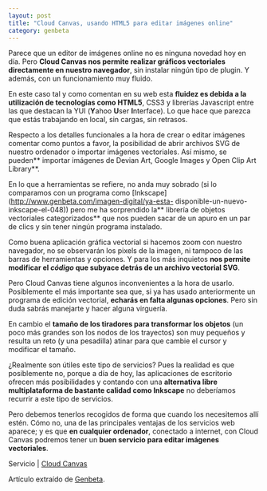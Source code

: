 ```yaml
---
layout: post
title: "Cloud Canvas, usando HTML5 para editar imágenes online"
category: genbeta
---
```




Parece que un editor de imágenes online no es ninguna novedad hoy en día. Pero
**Cloud Canvas nos permite realizar gráficos vectoriales directamente en
nuestro navegador**, sin instalar ningún tipo de plugin. Y además, con un
funcionamiento muy fluido.

En este caso tal y como comentan en su web esta **fluidez es debida a la
utilización de tecnologías como HTML5**, CSS3 y librerías Javascript entre las
que destacan la YUI (**Y**ahoo **U**ser **I**nterface). Lo que hace que
parezca que estás trabajando en local, sin cargas, sin retrasos.  
  
Respecto a los detalles funcionales a la hora de crear o editar imágenes
comentar como puntos a favor, la posibilidad de abrir archivos SVG de nuestro
ordenador o importar imágenes vectoriales. Así mismo, se pueden** importar
imágenes de Devian Art, Google Images y Open Clip Art Library**.

En lo que a herramientas se refiere, no anda muy sobrado (si lo comparamos con
un programa como [Inkscape](http://www.genbeta.com/imagen-digital/ya-esta-
disponible-un-nuevo-inkscape-el-048)) pero me ha sorprendido la** librería de
objetos vectoriales categorizados** que nos pueden sacar de un apuro en un par
de clics y sin tener ningún programa instalado.

Como buena aplicación gráfica vectorial si hacemos zoom con nuestro navegador,
no se observarán los pixels de la imagen, ni tampoco de las barras de
herramientas y opciones. Y para los más inquietos **nos permite modificar el
_código_ que subyace detrás de un archivo vectorial SVG**.

Pero Cloud Canvas tiene algunos inconvenientes a la hora de usarlo.
Posiblemente el más importante sea que, si ya has usado anteriormente un
programa de edición vectorial, **echarás en falta algunas opciones**. Pero sin
duda sabrás manejarte y hacer alguna virguería.

En cambio el **tamaño de los tiradores para transformar los objetos** (un poco
más grandes son los nodos de los trayectos) son muy pequeños y resulta un reto
(y una pesadilla) atinar para que cambie el cursor y modificar el tamaño.

¿Realmente son útiles este tipo de servicios? Pues la realidad es que
posiblemente no, porque a día de hoy, las aplicaciones de escritorio ofrecen
más posibilidades y contando con una **alternativa libre multiplataforma de
bastante calidad como Inkscape** no deberíamos recurrir a este tipo de
servicios.

Pero debemos tenerlos recogidos de forma que cuando los necesitemos allí
estén. Cómo no, una de las principales ventajas de los servicios web aparece;
y es que **en cualquier ordenador**, conectado a internet, con Cloud Canvas
podremos tener un **buen servicio para editar imágenes vectoriales**.

Servicio | [Cloud Canvas](http://www.cloud-canvas.com/)

Artículo extraído de [Genbeta](http://www.genbeta.com).